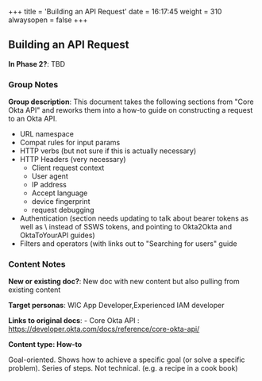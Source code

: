 +++
title = 'Building an API Request'
date = 16:17:45
weight = 310
alwaysopen = false
+++

## Building an API Request

**In Phase 2?**: TBD


### Group Notes

**Group description**: This document takes the following sections from "Core Okta API" and reworks them into a how-to guide on constructing a request to an Okta API.
- URL namespace
- Compat rules for input params
- HTTP verbs (but not sure if this is actually necessary)
- HTTP Headers (very necessary)
    - Client request context
    - User agent
    - IP address
    - Accept language
    - device fingerprint
    - request debugging
- Authentication (section needs updating to talk about bearer tokens as well as \ instead of SSWS tokens, and pointing to Okta2Okta and OktaToYourAPI guides)
- Filters and operators (with links out to "Searching for users" guide

### Content Notes

**New or existing doc?**: New doc with new content but also pulling from existing content

**Target personas**: WIC App Developer,Experienced IAM developer

**Links to original docs**: - Core Okta API	: https://developer.okta.com/docs/reference/core-okta-api/

**Content type: How-to**

Goal-oriented. Shows how to achieve a specific goal (or solve a specific problem). Series of steps. Not technical. (e.g. a recipe in a cook book)



